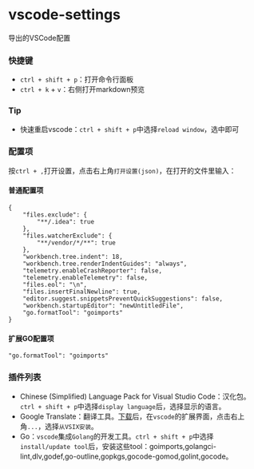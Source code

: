 # vscode-settings
导出的VSCode配置


### 快捷键
- `ctrl + shift + p`：打开命令行面板
- `ctrl + k` + `v`：右侧打开markdown预览


### Tip
- 快速重启vscode：`ctrl + shift + p`中选择`reload window`，选中即可


### 配置项
按`ctrl + ,`打开设置，点击右上角`打开设置(json)`，在打开的文件里输入：

#### 普通配置项
```
{
    "files.exclude": {
        "**/.idea": true
    },
    "files.watcherExclude": {
        "**/vendor/*/**": true
    },
    "workbench.tree.indent": 18,
    "workbench.tree.renderIndentGuides": "always",
    "telemetry.enableCrashReporter": false,
    "telemetry.enableTelemetry": false,
    "files.eol": "\n",
    "files.insertFinalNewline": true,
    "editor.suggest.snippetsPreventQuickSuggestions": false,
    "workbench.startupEditor": "newUntitledFile",
    "go.formatTool": "goimports"
}
```

#### 扩展GO配置项
```
"go.formatTool": "goimports"
```


### 插件列表
- Chinese (Simplified) Language Pack for Visual Studio Code：汉化包。`ctrl + shift + p`中选择`display language`后，选择显示的语言。
- Google Translate：翻译工具。[下载](https://github.com/marx88/vsc-google-translate/releases)后，在`vscode`的扩展界面，点击右上角`...`，选择`从VSIX安装`。
- Go：`vscode`集成`Golang`的开发工具。`ctrl + shift + p`中选择`install/update tool`后，安装这些tool：goimports,golangci-lint,dlv,godef,go-outline,gopkgs,gocode-gomod,golint,gocode。
